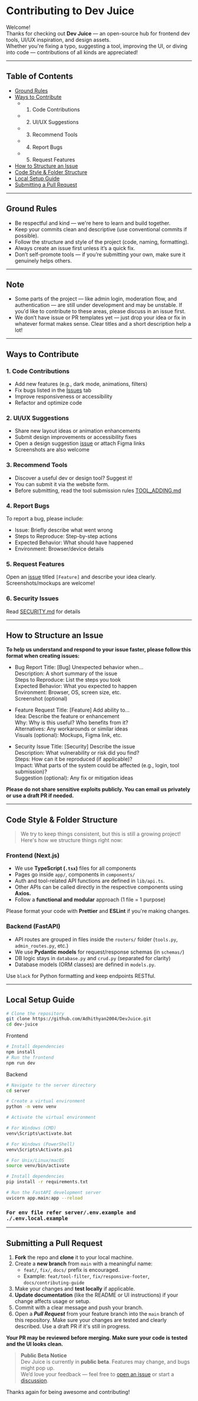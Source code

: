 # Contributing to Dev Juice

Welcome!  
Thanks for checking out **Dev Juice** — an open-source hub for frontend dev tools, UI/UX inspiration, and design assets.  
Whether you're fixing a typo, suggesting a tool, improving the UI, or diving into code — contributions of all kinds are appreciated!

---

## Table of Contents

- [Ground Rules](#ground-rules)
- [Ways to Contribute](#ways-to-contribute)
  - 1. Code Contributions
  - 2. UI/UX Suggestions
  - 3. Recommend Tools
  - 4. Report Bugs
  - 5. Request Features
- [How to Structure an Issue](#how-to-structure-an-issue)
- [Code Style & Folder Structure](#code-style--folder-structure)
- [Local Setup Guide](#local-setup-guide)
- [Submitting a Pull Request](#submitting-a-pull-request)

---

## Ground Rules

- Be respectful and kind — we're here to learn and build together.
- Keep your commits clean and descriptive (use conventional commits if possible).
- Follow the structure and style of the project (code, naming, formatting).
- Always create an issue first unless it’s a quick fix.
- Don’t self-promote tools — if you’re submitting your own, make sure it genuinely helps others.

---

## Note

- Some parts of the project — like admin login, moderation flow, and authentication — are still under development and may be unstable. If you'd like to contribute to these areas, please discuss in an issue first.
- We don’t have issue or PR templates yet — just drop your idea or fix in whatever format makes sense. Clear titles and a short description help a lot!

---

## Ways to Contribute

### 1. Code Contributions

- Add new features (e.g., dark mode, animations, filters)
- Fix bugs listed in the [Issues](https://github.com/Adhithyan2004/DevJuice/issues) tab
- Improve responsiveness or accessibility
- Refactor and optimize code

### 2. UI/UX Suggestions

- Share new layout ideas or animation enhancements
- Submit design improvements or accessibility fixes
- Open a design suggestion [issue](https://github.com/Adhithyan2004/DevJuice/issues) or attach Figma links
- Screenshots are also welcome

### 3. Recommend Tools

- Discover a useful dev or design tool? Suggest it!
- You can submit it via the website form.
- Before submitting, read the tool submission rules [TOOL_ADDING.md](https://github.com/Adhithyan2004/DevJuice/blob/main/docs/TOOL_ADDING.md)

### 4. Report Bugs

To report a bug, please include:

- Issue: Briefly describe what went wrong
- Steps to Reproduce: Step-by-step actions
- Expected Behavior: What should have happened
- Environment: Browser/device details

### 5. Request Features

Open an [issue](https://github.com/Adhithyan2004/devjuice/issues) titled `[Feature]` and describe your idea clearly. Screenshots/mockups are welcome!

### 6. Security Issues

Read [SECURITY.md](https://github.com/Adhithyan2004/DevJuice/blob/main/docs/SECURITY.md) for details

---

## How to Structure an Issue

**To help us understand and respond to your issue faster, please follow this format when creating issues:**

- Bug Report
  Title: [Bug] Unexpected behavior when... <br>
  Description: A short summary of the issue<br>
  Steps to Reproduce: List the steps you took<br>
  Expected Behavior: What you expected to happen<br>
  Environment: Browser, OS, screen size, etc.<br>
  Screenshot (optional)

- Feature Request
  Title: [Feature] Add ability to...<br>
  Idea: Describe the feature or enhancement<br>
  Why: Why is this useful? Who benefits from it?<br>
  Alternatives: Any workarounds or similar ideas<br>
  Visuals (optional): Mockups, Figma link, etc.<br>

- Security Issue
  Title: [Security] Describe the issue<br>
  Description: What vulnerability or risk did you find?<br>
  Steps: How can it be reproduced (if applicable)?<br>
  Impact: What parts of the system could be affected (e.g., login, tool submission)?<br>
  Suggestion (optional): Any fix or mitigation ideas<br>

**Please do not share sensitive exploits publicly. You can email us privately or use a draft PR if needed.**

---

## Code Style & Folder Structure

> We try to keep things consistent, but this is still a growing project! Here's how we structure things right now:

### Frontend (Next.js)

- We use **TypeScript (`.tsx`)** files for all components
- Pages go inside `app/`, components in `components/`
- Auth and tool-related API functions are defined in `lib/api.ts`.
- Other APIs can be called directly in the respective components using **Axios.**
- Follow a **functional and modular** approach (1 file = 1 purpose)

Please format your code with **Prettier** and **ESLint** if you're making changes.

### Backend (FastAPI)

- API routes are grouped in files inside the `routers/` folder (`tools.py`, `admin_routes.py`, etc.)
- We use **Pydantic models** for request/response schemas (in `schemas/`)
- DB logic stays in `database.py` and `crud.py` (separated for clarity)
- Database models (ORM classes) are defined in `models.py`.

Use `black` for Python formatting and keep endpoints RESTful.

---

## Local Setup Guide

```bash
# Clone the repository
git clone https://github.com/Adhithyan2004/DevJuice.git
cd dev-juice
```

Frontend

```bash
# Install dependencies
npm install
# Run the frontend
npm run dev
```

Backend

```bash
# Navigate to the server directory
cd server

# Create a virtual environment
python -m venv venv

# Activate the virtual environment

# For Windows (CMD)
venv\Scripts\activate.bat

# For Windows (PowerShell)
venv\Scripts\Activate.ps1

# For Unix/Linux/macOS
source venv/bin/activate

# Install dependencies
pip install -r requirements.txt

# Run the FastAPI development server
uvicorn app.main:app --reload
```
### ```For env file refer server/.env.example and ./.env.local.example```

---

## Submitting a Pull Request

1. **Fork** the repo and **clone** it to your local machine.
2. Create a **new branch** from `main` with a meaningful name:
   - `feat/`, `fix/`, `docs/` prefix is encouraged.
   - Example: `feat/tool-filter`, `fix/responsive-footer`, `docs/contributing-guide`
3. Make your changes and **test locally** if applicable.
4. **Update documentation** (like the README or UI instructions) if your change affects usage or setup.
5. Commit with a clear message and push your branch.
6. Open a **_Pull Request_** from your feature branch into the `main` branch of this repository.
   Make sure your changes are tested and clearly described. Use a draft PR if it's still in progress.

**Your PR may be reviewed before merging. Make sure your code is tested and the UI looks clean.**

> **Public Beta Notice**  
> Dev Juice is currently in **public beta**. Features may change, and bugs might pop up.  
> We’d love your feedback — feel free to [open an issue](https://github.com/Adhithyan2004/devjuice/issues) or start a [discussion](https://github.com/Adhithyan2004/devjuice/discussions).

Thanks again for being awesome and contributing!
